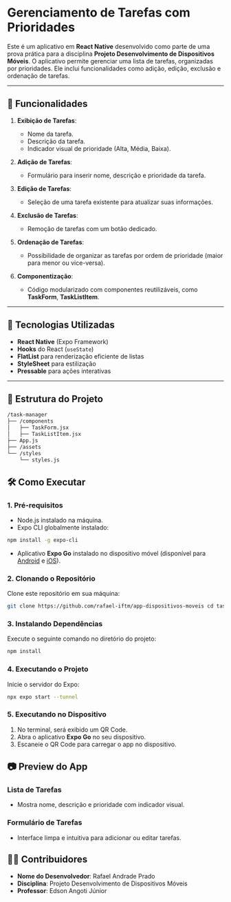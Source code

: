 # Gerenciamento de Tarefas com Prioridades

Este é um aplicativo em **React Native** desenvolvido como parte de uma prova prática para a disciplina **Projeto Desenvolvimento de Dispositivos Móveis**. O aplicativo permite gerenciar uma lista de tarefas, organizadas por prioridades. Ele inclui funcionalidades como adição, edição, exclusão e ordenação de tarefas. 

---

## 📝 **Funcionalidades**

1. **Exibição de Tarefas**: 
   - Nome da tarefa.
   - Descrição da tarefa.
   - Indicador visual de prioridade (Alta, Média, Baixa).

2. **Adição de Tarefas**:
   - Formulário para inserir nome, descrição e prioridade da tarefa.

3. **Edição de Tarefas**:
   - Seleção de uma tarefa existente para atualizar suas informações.

4. **Exclusão de Tarefas**:
   - Remoção de tarefas com um botão dedicado.

5. **Ordenação de Tarefas**:
   - Possibilidade de organizar as tarefas por ordem de prioridade (maior para menor ou vice-versa).

6. **Componentização**:
   - Código modularizado com componentes reutilizáveis, como **TaskForm**, **TaskListItem**.

---

## 🚀 **Tecnologias Utilizadas**

- **React Native** (Expo Framework)
- **Hooks** do React (`useState`)
- **FlatList** para renderização eficiente de listas
- **StyleSheet** para estilização
- **Pressable** para ações interativas

---

## 📁 **Estrutura do Projeto**

```bash
/task-manager
├── /components
│   ├── TaskForm.jsx 
│   ├── TaskListItem.jsx    
├── App.js
├── /assets
└── /styles
    └── styles.js
```

## 🛠️ **Como Executar**

### 1. **Pré-requisitos**
- Node.js instalado na máquina.
- Expo CLI globalmente instalado:

```bash
npm install -g expo-cli
```

- Aplicativo **Expo Go** instalado no dispositivo móvel (disponível para [Android](https://play.google.com/store/apps/details?id=host.exp.exponent) e [iOS](https://apps.apple.com/app/expo-go/id982107779)).

### 2. **Clonando o Repositório**
Clone este repositório em sua máquina:

```bash
git clone https://github.com/rafael-iftm/app-dispositivos-moveis cd task-manager
```

### 3. **Instalando Dependências**
Execute o seguinte comando no diretório do projeto:

```bash
npm install
```

### 4. **Executando o Projeto**
Inicie o servidor do Expo:

```bash
npx expo start --tunnel
```
### 5. **Executando no Dispositivo**
1. No terminal, será exibido um QR Code.
2. Abra o aplicativo **Expo Go** no seu dispositivo.
3. Escaneie o QR Code para carregar o app no dispositivo.

## 📷 **Preview do App**

### Lista de Tarefas
- Mostra nome, descrição e prioridade com indicador visual.

### Formulário de Tarefas
- Interface limpa e intuitiva para adicionar ou editar tarefas.

## 🧑‍💻 **Contribuidores**

- **Nome do Desenvolvedor**: Rafael Andrade Prado  
- **Disciplina**: Projeto Desenvolvimento de Dispositivos Móveis  
- **Professor**: Edson Angoti Júnior  

